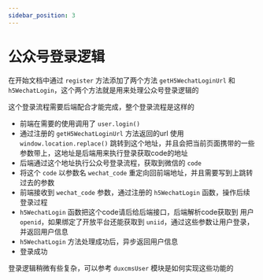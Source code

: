 ```yaml
---
sidebar_position: 3
---
```


# 公众号登录逻辑

在开始文档中通过 `register` 方法添加了两个方法 `getH5WechatLoginUrl` 和 `h5WechatLogin`，这个两个方法就是用来处理公众号登录逻辑的

这个登录流程需要后端配合才能完成，整个登录流程是这样的

- 前端在需要的使用调用了 `user.login()`
- 通过注册的 `getH5WechatLoginUrl` 方法返回的url 使用 `window.location.replace()` 跳转到这个地址，并且会把当前页面携带的一些参数带上，这地址是后端用来执行登录获取code的地址
- 后端通过这个地址执行公众号登录流程，获取到微信的 `code`
- 将这个 `code` 以参数名 `wechat_code` 重定向回前端地址，并且需要写到上跳转过去的参数
- 前端接收到 `wechat_code` 参数，通过注册的 `h5WechatLogin` 函数，操作后续登录过程
- `h5WechatLogin` 函数把这个code请后给后端接口，后端解析code获取到 用户 `openid`，如果绑定了开放平台还能获取到 `uniid`，通过这些参数让用户登录，并返回用户信息
- `h5WechatLogin` 方法处理成功后，异步返回用户信息
- 登录成功

登录逻辑稍微有些复杂，可以参考 `duxcmsUser` 模块是如何实现这些功能的